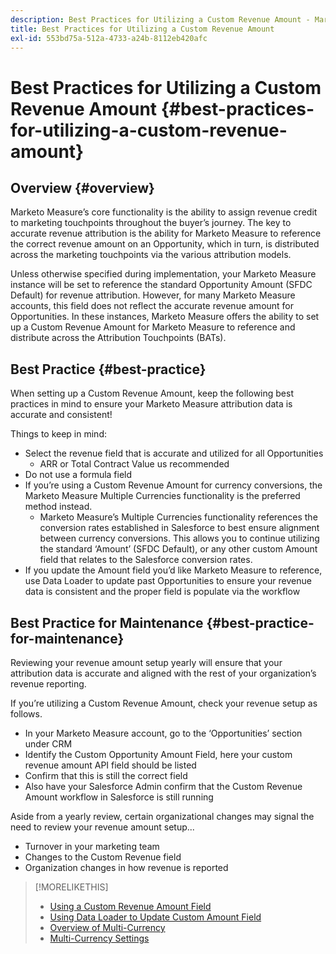 ```yaml
---
description: Best Practices for Utilizing a Custom Revenue Amount - Marketo Measure - Product Documentation
title: Best Practices for Utilizing a Custom Revenue Amount
exl-id: 553bd75a-512a-4733-a24b-8112eb420afc
---
```

# Best Practices for Utilizing a Custom Revenue Amount {#best-practices-for-utilizing-a-custom-revenue-amount}

## Overview {#overview}

Marketo Measure’s core functionality is the ability to assign revenue credit to marketing touchpoints throughout the buyer’s journey. The key to accurate revenue attribution is the ability for Marketo Measure to reference the correct revenue amount on an Opportunity, which in turn, is distributed across the marketing touchpoints via the various attribution models.

Unless otherwise specified during implementation, your Marketo Measure instance will be set to reference the standard Opportunity Amount (SFDC Default) for revenue attribution. However, for many Marketo Measure accounts, this field does not reflect the accurate revenue amount for Opportunities. In these instances, Marketo Measure offers the ability to set up a Custom Revenue Amount for Marketo Measure to reference and distribute across the Attribution Touchpoints (BATs).

## Best Practice {#best-practice}

When setting up a Custom Revenue Amount, keep the following best practices in mind to ensure your Marketo Measure attribution data is accurate and consistent!

Things to keep in mind:

* Select the revenue field that is accurate and utilized for all Opportunities
  * ARR or Total Contract Value us recommended
* Do not use a formula field
* If you’re using a Custom Revenue Amount for currency conversions, the Marketo Measure Multiple Currencies functionality is the preferred method instead.
  * Marketo Measure’s Multiple Currencies functionality references the conversion rates established in Salesforce to best ensure alignment between currency conversions. This allows you to continue utilizing the standard ‘Amount’ (SFDC Default), or any other custom Amount field that relates to the Salesforce conversion rates.
* If you update the Amount field you’d like Marketo Measure to reference, use Data Loader to update past Opportunities to ensure your revenue data is consistent and the proper field is populate via the workflow

## Best Practice for Maintenance {#best-practice-for-maintenance}

Reviewing your revenue amount setup yearly will ensure that your attribution data is accurate and aligned with the rest of your organization’s revenue reporting.

If you’re utilizing a Custom Revenue Amount, check your revenue setup as follows.

* In your Marketo Measure account, go to the ‘Opportunities’ section under CRM
* Identify the Custom Opportunity Amount Field, here your custom revenue amount API field should be listed
* Confirm that this is still the correct field
* Also have your Salesforce Admin confirm that the Custom Revenue Amount workflow in Salesforce is still running

Aside from a yearly review, certain organizational changes may signal the need to review your revenue amount setup...

* Turnover in your marketing team
* Changes to the Custom Revenue field
* Organization changes in how revenue is reported

>[!MORELIKETHIS]
>
>* [Using a Custom Revenue Amount Field](/help/advanced-marketo-measure-features/custom-revenue-amount/using-a-custom-revenue-amount-field.md)
>* [Using Data Loader to Update Custom Amount Field](/help/advanced-marketo-measure-features/custom-revenue-amount/using-data-loader-to-update-marketo-measure-custom-amount-field.md)
>* [Overview of Multi-Currency](/help/advanced-marketo-measure-features/multi-currency/overview.md)
>* [Multi-Currency Settings](/help/advanced-marketo-measure-features/multi-currency/settings.md)
